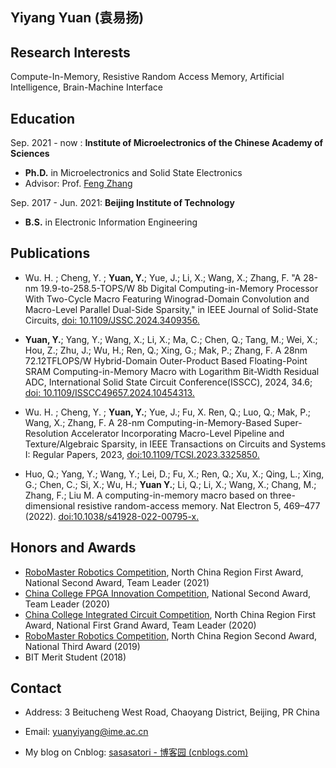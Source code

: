 ## Yiyang Yuan (袁易扬)
## Research Interests
Compute-In-Memory, Resistive Random Access Memory, Artificial Intelligence, Brain-Machine Interface

## Education

Sep. 2021 - now : **Institute of Microelectronics of the Chinese Academy of Sciences**
- **Ph.D.** in Microelectronics and Solid State Electronics
- Advisor: Prof. [Feng Zhang](https://ime.cas.cn/sourcedb/zw/zjrck/201706/t20170609_4810760.html)

Sep. 2017 - Jun. 2021: **Beijing Institute of Technology**
- **B.S.** in Electronic Information Engineering

## Publications

- Wu. H. ; Cheng, Y. ; **Yuan, Y.**; Yue, J.; Li, X.; Wang, X.; Zhang, F.  "A 28-nm 19.9-to-258.5-TOPS/W 8b Digital Computing-in-Memory Processor With Two-Cycle Macro Featuring Winograd-Domain Convolution and Macro-Level Parallel Dual-Side Sparsity," in IEEE Journal of Solid-State Circuits, [doi: 10.1109/JSSC.2024.3409356.](https://ieeexplore.ieee.org/document/10562243)

- **Yuan, Y.**; Yang, Y.; Wang, X.; Li, X.; Ma, C.; Chen, Q.; Tang, M.; Wei, X.; Hou, Z.; Zhu, J.; Wu, H.; Ren, Q.; Xing, G.; Mak, P.; Zhang, F. A 28nm 72.12TFLOPS/W Hybrid-Domain Outer-Product Based   Floating-Point SRAM Computing-in-Memory Macro with Logarithm Bit-Width Residual ADC, International Solid State Circuit Conference(ISSCC), 2024, 34.6; [doi: 10.1109/ISSCC49657.2024.10454313.](https://ieeexplore.ieee.org/abstract/document/10454313)

- Wu. H. ; Cheng, Y. ; **Yuan, Y.**; Yue, J.; Fu, X. Ren, Q.; Luo, Q.; Mak, P.; Wang, X.; Zhang, F. A 28-nm Computing-in-Memory-Based Super-Resolution Accelerator Incorporating Macro-Level Pipeline and Texture/Algebraic Sparsity, in IEEE Transactions on Circuits and Systems I: Regular Papers, 2023, [doi:10.1109/TCSI.2023.3325850.](https://doi.org/10.1109/TCSI.2023.3325850)

- Huo, Q.; Yang, Y.; Wang, Y.; Lei, D.; Fu, X.; Ren, Q.; Xu, X.; Qing, L.; Xing, G.; Chen, C.; Si, X.; Wu, H.; **Yuan Y.**; Li, Q.; Li, X.; Wang, X.; Chang, M.; Zhang, F.; Liu M. A computing-in-memory macro based on three-dimensional resistive random-access memory. Nat Electron 5, 469–477 (2022). [doi:10.1038/s41928-022-00795-x.](https://doi.org/10.1038/s41928-022-00795-x)


## Honors and Awards
- [RoboMaster Robotics Competition](https://www.robomaster.com/zh-CN), North China Region First Award, National Second Award, Team Leader (2021)
- [China College FPGA Innovation Competition](http://fpga.icisc.cn/), National Second Award, Team Leader (2020)
- [China College Integrated Circuit Competition](http://univ.ciciec.com/col.jsp?id=110), North China Region First Award, National First Grand Award, Team Leader (2020)
- [RoboMaster Robotics Competition](https://www.robomaster.com/zh-CN), North China Region Second Award, National Third Award (2019)
- BIT Merit Student (2018)

## Contact
- Address: 3 Beitucheng West Road, Chaoyang District, Beijing, PR China
- Email: yuanyiyang@ime.ac.cn

- My blog on Cnblog: [sasasatori - 博客园 (cnblogs.com)](https://www.cnblogs.com/sasasatori)
